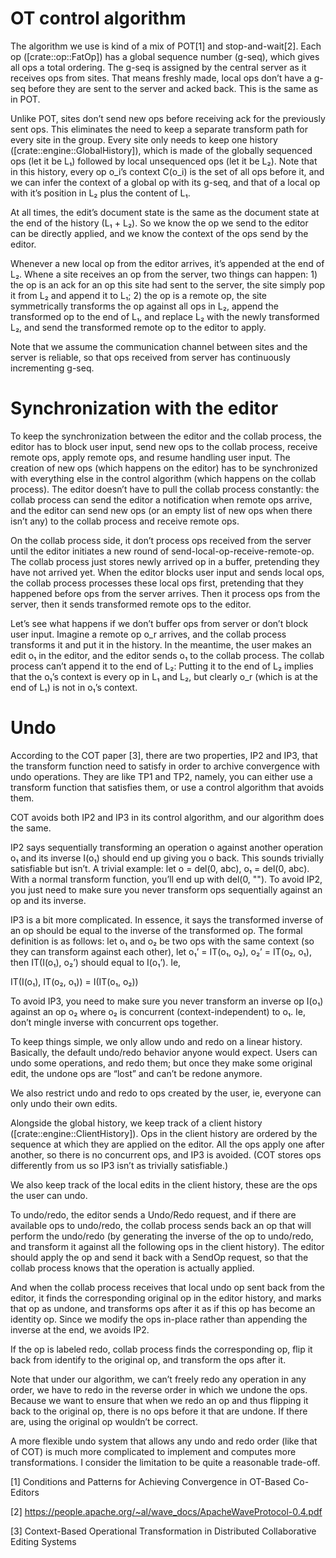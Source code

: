 # OT control algorithm

The algorithm we use is kind of a mix of POT[1] and stop-and-wait[2].
Each op ([crate::op::FatOp]) has a global sequence number (g-seq),
which gives all ops a total ordering. The g-seq is assigned by the
central server as it receives ops from sites. That means freshly made,
local ops don’t have a g-seq before they are sent to the server and
acked back. This is the same as in POT.

Unlike POT, sites don’t send new ops before receiving ack for the
previously sent ops. This eliminates the need to keep a separate
transform path for every site in the group. Every site only needs to
keep one history ([crate::engine::GlobalHistory]), which is made of
the globally sequenced ops (let it be L₁) followed by local
unsequenced ops (let it be L₂). Note that in this history, every op
o\_i’s context C(o\_i) is the set of all ops before it, and we can
infer the context of a global op with its g-seq, and that of a local
op with it’s position in L₂ plus the content of L₁.

At all times, the edit’s document state is the same as the document
state at the end of the history (L₁ + L₂). So we know the op we send
to the editor can be directly applied, and we know the context of the
ops send by the editor.

Whenever a new local op from the editor arrives, it’s appended at the
end of L₂. Whene a site receives an op from the server, two things can
happen: 1) the op is an ack for an op this site had sent to the
server, the site simply pop it from L₂ and append it to L₁; 2) the op
is a remote op, the site symmetrically transforms the op against all
ops in L₂, append the transformed op to the end of L₁, and replace L₂
with the newly transformed L₂, and send the transformed remote op to
the editor to apply.

Note that we assume the communication channel between sites and the
server is reliable, so that ops received from server has continuously
incrementing g-seq.

# Synchronization with the editor

To keep the synchronization between the editor and the collab process,
the editor has to block user input, send new ops to the collab
process, receive remote ops, apply remote ops, and resume handling
user input. The creation of new ops (which happens on the editor) has
to be synchronized with everything else in the control algorithm
(which happens on the collab process). The editor doesn’t have to pull
the collab process constantly: the collab process can send the editor
a notification when remote ops arrive, and the editor can send new ops
(or an empty list of new ops when there isn’t any) to the collab
process and receive remote ops.

On the collab process side, it don’t process ops received from the
server until the editor initiates a new round of
send-local-op-receive-remote-op. The collab process just stores newly
arrived op in a buffer, pretending they have not arrived yet. When the
editor blocks user input and sends local ops, the collab process
processes these local ops first, pretending that they happened before
ops from the server arrives. Then it process ops from the server, then
it sends transformed remote ops to the editor.

Let’s see what happens if we don’t buffer ops from server or don’t
block user input. Imagine a remote op o\_r arrives, and the collab
process transforms it and put it in the history. In the meantime, the
user makes an edit o₁ in the editor, and the editor sends o₁ to the
collab process. The collab process can’t append it to the end of L₂:
Putting it to the end of L₂ implies that the o₁’s context is every op
in L₁ and L₂, but clearly o\_r (which is at the end of L₁) is not in
o₁’s context.

# Undo

According to the COT paper [3], there are two properties, IP2 and IP3,
that the transform function need to satisfy in order to archive
convergence with undo operations. They are like TP1 and TP2, namely,
you can either use a transform function that satisfies them, or use a
control algorithm that avoids them.

COT avoids both IP2 and IP3 in its control algorithm, and our
algorithm does the same.

IP2 says sequentially transforming an operation o against another
operation o₁ and its inverse I(o₁) should end up giving you o back.
This sounds trivially satisfiable but isn’t. A trivial example: let o
= del(0, abc), o₁ = del(0, abc). With a normal transform function,
you’ll end up with del(0, ""). To avoid IP2, you just need to make
sure you never transform ops sequentially against an op and its
inverse.

IP3 is a bit more complicated. In essence, it says the transformed
inverse of an op should be equal to the inverse of the transformed op.
The formal definition is as follows: let o₁ and o₂ be two ops with the
same context (so they can transform against each other), let o₁’ =
IT(o₁, o₂), o₂’ = IT(o₂, o₁), then IT(I(o₁), o₂’) should equal to
I(o₁’). Ie,

IT(I(o₁), IT(o₂, o₁)) = I(IT(o₁, o₂))

To avoid IP3, you need to make sure you never transform an inverse op
I(o₁) against an op o₂ where o₂ is concurrent (context-independent) to
o₁. Ie, don’t mingle inverse with concurrent ops together.

To keep things simple, we only allow undo and redo on a linear
history. Basically, the default undo/redo behavior anyone would
expect. Users can undo some operations, and redo them; but once they
make some original edit, the undone ops are “lost” and can’t be redone
anymore.

We also restrict undo and redo to ops created by the user, ie,
everyone can only undo their own edits.

Alongside the global history, we keep track of a client history
([crate::engine::ClientHistory]). Ops in the client history are
ordered by the sequence at which they are applied on the editor. All
the ops apply one after another, so there is no concurrent ops, and
IP3 is avoided. (COT stores ops differently from us so IP3 isn’t as
trivially satisfiable.)

We also keep track of the local edits in the client history, these are
the ops the user can undo.

To undo/redo, the editor sends a Undo/Redo request, and if there are
available ops to undo/redo, the collab process sends back an op that
will perform the undo/redo (by generating the inverse of the op to
undo/redo, and transform it against all the following ops in the
client history). The editor should apply the op and send it back with
a SendOp request, so that the collab process knows that the operation
is actually applied.

And when the collab process receives that local undo op sent back from
the editor, it finds the corresponding original op in the editor
history, and marks that op as undone, and transforms ops after it as
if this op has become an identity op. Since we modify the ops in-place
rather than appending the inverse at the end, we avoids IP2.

If the op is labeled redo, collab process finds the corresponding op,
flip it back from identify to the original op, and transform the ops
after it.

Note that under our algorithm, we can’t freely redo any operation in
any order, we have to redo in the reverse order in which we undone the
ops. Because we want to ensure that when we redo an op and thus
flipping it back to the original op, there is no ops before it that
are undone. If there are, using the original op wouldn’t be correct.

A more flexible undo system that allows any undo and redo order (like
that of COT) is much more complicated to implement and computes more
transformations. I consider the limitation to be quite a reasonable
trade-off.

[1] Conditions and Patterns for Achieving Convergence in OT-Based
Co-Editors

[2] https://people.apache.org/~al/wave_docs/ApacheWaveProtocol-0.4.pdf

[3] Context-Based Operational Transformation in Distributed
Collaborative Editing Systems
